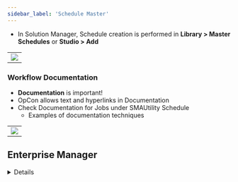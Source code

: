 ```yaml
---
sidebar_label: 'Schedule Master'
---
```


* In Solution Manager, Schedule creation is performed in **Library > Master Schedules** or **Studio > Add**

||
|-------------------------------------|
|![](../static/imgbasic/sm-create-schedule.png)|



### Workflow Documentation

* **Documentation** is important!
* OpCon allows text and hyperlinks in Documentation
* Check Documentation for Jobs under SMAUtility Schedule
  * Examples of documentation techniques 

||
|-------------------------------------|
|![](../static/imgbasic/sm-master-documentation.png)|


## Enterprise Manager

<details>

||
|-------------------------------------|
|![Picture11](../static/imgbasic/Picture11.png)|

#### Workflow Documentation

* **Documentation** is important!
* OpCon allows text and hyperlinks in Documentation
* Check Documentation for Jobs under SMAUtility Schedule
  * Examples of documentation techniques 

||
|-------------------------------------|
|![Picture12](../static/imgbasic/Picture12.png)|

</details>